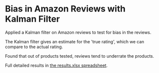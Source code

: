 # Bias in Amazon Reviews with Kalman Filter

Applied a Kalman filter on Amazon reviews to test for bias in the reviews.

The Kalman filter gives an estimate for the 'true rating', which we can compare to the actual rating.

Found that out of products tested, reviews tend to underrate the products.

Full detailed results in [the results.xlsx spreadsheet](./results.xlsx).
